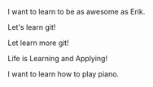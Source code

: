 I want to learn to be as awesome as Erik.

Let's learn git!

Let learn more git!

Life is Learning and Applying!

I want to learn how to play piano.
